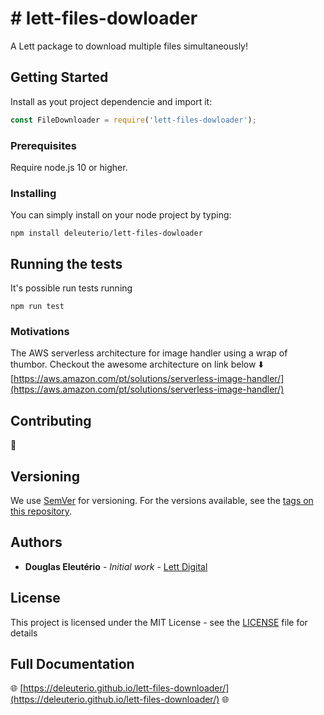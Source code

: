 # # lett-files-dowloader

A Lett package to download multiple files simultaneously!

## Getting Started

Install as yout project dependencie and import it:
```js
const FileDownloader = require('lett-files-dowloader');
```

### Prerequisites

Require node.js 10 or higher.

### Installing

You can simply install on your node project by typing:
```shell
npm install deleuterio/lett-files-dowloader
```

## Running the tests

It's possible run tests running
```shell
npm run test
```

### Motivations

The AWS serverless architecture for image handler using a wrap of thumbor.
Checkout the awesome architecture on link below :arrow_down:
[https://aws.amazon.com/pt/solutions/serverless-image-handler/](https://aws.amazon.com/pt/solutions/serverless-image-handler/)

## Contributing

:construction_worker:

## Versioning

We use [SemVer](http://semver.org/) for versioning. For the versions available, see the [tags on this repository](https://github.com/your/project/tags). 

## Authors

* **Douglas Eleutério** - *Initial work* - [Lett Digital](https://github.com/orgs/lettdigital)

## License

This project is licensed under the MIT License - see the [LICENSE](LICENSE) file for details

## Full Documentation

:globe_with_meridians: [https://deleuterio.github.io/lett-files-downloader/](https://deleuterio.github.io/lett-files-downloader/) :globe_with_meridians: